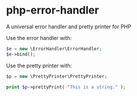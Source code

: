 php-error-handler
=================

A universal error handler and pretty printer for PHP

Use the error handler with:
```php
$e = new \ErrorHandler\ErrorHandler;
$e->bind();
```

Use the pretty printer with:
```php
$p = new \PrettyPrinter\PrettyPrinter;

print $p->prettyPrint( "This is a string." );
```

